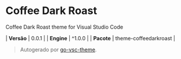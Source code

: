 # Coffee Dark Roast

Coffee Dark Roast theme for Visual Studio Code

| **Versão** | 0.0.1 |
| **Engine** | ^1.0.0 |
| **Pacote** | theme-coffeedarkroast |

> Autogerado por [go-vsc-theme](https://github.com/natalbu/go-vsc-theme).
